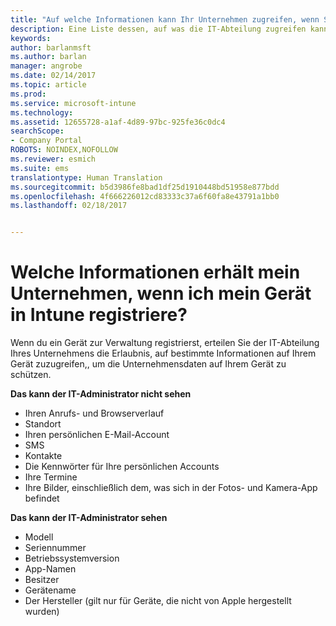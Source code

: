 ```yaml
---
title: "Auf welche Informationen kann Ihr Unternehmen zugreifen, wenn Sie Ihr Gerät registrieren? | Microsoft Docs"
description: Eine Liste dessen, auf was die IT-Abteilung zugreifen kann und auf was nicht.
keywords: 
author: barlanmsft
ms.author: barlan
manager: angrobe
ms.date: 02/14/2017
ms.topic: article
ms.prod: 
ms.service: microsoft-intune
ms.technology: 
ms.assetid: 12655728-a1af-4d89-97bc-925fe36c0dc4
searchScope:
- Company Portal
ROBOTS: NOINDEX,NOFOLLOW
ms.reviewer: esmich
ms.suite: ems
translationtype: Human Translation
ms.sourcegitcommit: b5d3986fe8bad1df25d1910448bd51958e877bdd
ms.openlocfilehash: 4f666226012cd83333c37a6f60fa8e43791a1bb0
ms.lasthandoff: 02/18/2017


---
```


# <a name="what-information-can-my-company-see-when-i-enroll-my-device-in-intune"></a>Welche Informationen erhält mein Unternehmen, wenn ich mein Gerät in Intune registriere?

Wenn du ein Gerät zur Verwaltung registrierst, erteilen Sie der IT-Abteilung Ihres Unternehmens die Erlaubnis, auf bestimmte Informationen auf Ihrem Gerät zuzugreifen,, um die Unternehmensdaten auf Ihrem Gerät zu schützen.

**Das kann der IT-Administrator nicht sehen**

- Ihren Anrufs- und Browserverlauf
-    Standort
- Ihren persönlichen E-Mail-Account
- SMS
- Kontakte
-    Die Kennwörter für Ihre persönlichen Accounts
- Ihre Termine
- Ihre Bilder, einschließlich dem, was sich in der Fotos- und Kamera-App befindet

**Das kann der IT-Administrator sehen**

-   Modell
-   Seriennummer
-   Betriebssystemversion
-   App-Namen
-   Besitzer
-   Gerätename
-   Der Hersteller (gilt nur für Geräte, die nicht von Apple hergestellt wurden)

